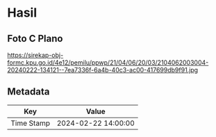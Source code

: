 # Hasil

## Foto C Plano

https://sirekap-obj-formc.kpu.go.id/4e12/pemilu/ppwp/21/04/06/20/03/2104062003004-20240222-134121--7ea7336f-6a4b-40c3-ac00-417699db9f91.jpg


## Metadata

| Key        | Value               |
| ---------- | ------------------- |
| Time Stamp | 2024-02-22 14:00:00 |



